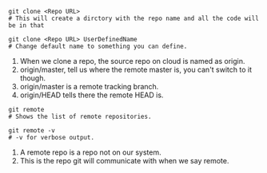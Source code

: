 ``` shell
git clone <Repo URL>
# This will create a dirctory with the repo name and all the code will be in that

git clone <Repo URL> UserDefinedName
# Change default name to something you can define.
```
1. When we clone a repo, the source repo on cloud is named as origin.
2. origin/master, tell us where the remote master is, you can't switch to it though.
3. origin/master is a remote tracking branch.
4. origin/HEAD tells there the remote HEAD is.
``` shell
git remote
# Shows the list of remote repositories.

git remote -v
# -v for verbose output.
```
1. A remote repo is a repo not on our system.
2. This is the repo git will communicate with when we say remote.